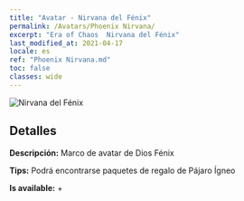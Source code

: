 ```yaml
---
title: "Avatar - Nirvana del Fénix"
permalink: /Avatars/Phoenix Nirvana/
excerpt: "Era of Chaos  Nirvana del Fénix"
last_modified_at: 2021-04-17
locale: es
ref: "Phoenix Nirvana.md"
toc: false
classes: wide
---
```

 ![Nirvana del Fénix](/images/a/avatarFrame_17.png)

## Detalles

 **Descripción:** Marco de avatar de Dios Fénix 

 **Tips:** Podrá encontrarse paquetes de regalo de Pájaro Ígneo 

 **Is available:**  + 


